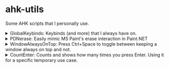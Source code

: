 # ahk-utils
Some AHK scripts that I personally use.
<details>
  <summary><a>GlobalKeybinds: Keybinds (and more) that I always have on.</a></summary>
  <p style="margin: 0px">GlobalKeybinds attempts to provide useful keybinds (mostly while typing) while also respecting widely-used keybinds. It also contains other features regarding some specific keys (see below).</p>
  <p style="margin-top: 0px">C = Ctrl, S = Shift, M = Alt</p>
  <table>
    <tr>
      <th>Keybind</th>
      <th>Function</th>
    </tr>
    <tr>
      <td>C-l</td>
      <td>forward char</td>
    </tr>
    <tr>
      <td>C-h</td>
      <td>backward char</td>
    </tr>
    <tr>
      <td>M-l</td>
      <td>forward word</td>
    </tr>
    <tr>
      <td>M-h</td>
      <td>backward word</td>
    </tr>
    <tr>
      <td>C-k</td>
      <td>next line</td>
    </tr>
    <tr>
      <td>C-j</td>
      <td>previous line</td>
    </tr>
    <tr>
      <td>C-o</td>
      <td>newline above</td>
    </tr>
    <tr>
      <td>C-.</td>
      <td>newline below</td>
    </tr>
    <tr>
      <td>C-m</td>
      <td>kill line</td>
    </tr>
    <tr>
      <td>C-q</td>
      <td>move beginning of line</td>
    </tr>
    <tr>
      <td>C-e</td>
      <td>move end of line</td>
    </tr>
    <tr>
      <td>C-S-z</td>
      <td>redo</td>
    </tr>
    <tr>
      <td>M-0</td>
      <td>send 👍</td>
    </tr>
  </table>

  ### Additional features
  - A small translucent emacs logo appears at the top right of your screen while the keybinds are active (i.e. while the script is *not* suspended)*
  - Auto-suspend keybindings depending on the current active window (add your own `.exe`'s; Window Spy will be helpful)*
  - Disables the `F1` key
  - Disables the `Insert` key
  - Permanently enables `NumLock`
  
  *Enable/disable this feature at the top of `GlobalKeybinds.ahk`.

  ### Usage
  Run `GlobalKeybinds.ahk` with [AutoHotkey v2.0](https://www.autohotkey.com).  
  Suspend the script to temporarily disable the keybinds.

  ### Running at Windows startup
  * WinKey+R → Enter "shell:startup" → Place a shortcut to the script here

  * "C:\Users\\%USERNAME%\AppData\Roaming\Microsoft\Windows\Start Menu\Programs\Startup" → Place a shortcut to the script here

</details>

<details>
  <summary><a>PDNerase: Easily mimic MS Paint's erase interaction in Paint.NET</a></summary>
  This assumes that the background is white. Press E to switch between draw/erase mode.
</details>

<details>
  <summary>WindowAlwaysOnTop: Press Ctrl+Space to toggle between keeping a window always on top and not.</summary>
</details>

<details>
  <summary>CountEnter: Counts and shows how many times you press Enter. Using it for a specific temporary use case.</summary>
</details>
